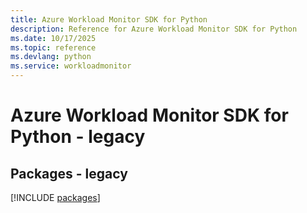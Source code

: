 ```yaml
---
title: Azure Workload Monitor SDK for Python
description: Reference for Azure Workload Monitor SDK for Python
ms.date: 10/17/2025
ms.topic: reference
ms.devlang: python
ms.service: workloadmonitor
---
```

# Azure Workload Monitor SDK for Python - legacy
## Packages - legacy
[!INCLUDE [packages](workload-monitor-index.md)]